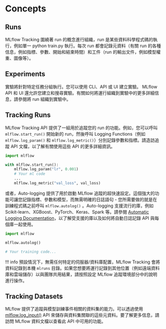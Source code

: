 # Concepts

## Runs

MLflow Tracking 圍繞著 run 的概念進行組織，run 是某些資料科學程式碼的執行，例如單一 python train.py 執行。每次 run 都會記錄元資料（有關 run 的各種信息，例如指標、參數、開始和結束時間）和工件（run 的輸出文件，例如模型權重、圖像等）。

## Experiments

實驗將針對特定任務分組執行。您可以使用 CLI、API 或 UI 建立實驗。 MLflow API 和 UI 還允許您建立和搜尋實驗。有關如何將運行組織到實驗中的更多詳細信息，請參閱將 run 組織到實驗中。

## Tracking Runs

MLflow Tracking API 提供了一組用於追蹤您的 run 的功能。例如，您可以呼叫 `mlflow.start_run()` 開始新的 run，然後呼叫 Logging Functions（例如 `mlflow.log_param()` 和 `mlflow.log_metric()`）分別記錄參數和指標。請造訪追蹤 API 文檔，以了解有關使用這些 API 的更多詳細資訊。

```python
import mlflow

with mlflow.start_run():
    mlflow.log_param("lr", 0.001)
    # Your ml code
    ...
    mlflow.log_metric("val_loss", val_loss)
```

或者，Auto-logging 提供了用於啟動 MLflow 追蹤的超快速設定。這個強大的功能可讓您記錄指標、參數和模型，而無需明確的日誌語句 - 您所需要做的就是在訓練程式碼之前呼叫 `mlflow.autolog()` 。Auto-logging 支援流行的庫，例如 Scikit-learn、XGBoost、PyTorch、Keras、Spark 等。請參閱 [Automatic Logging Documentation](https://mlflow.org/docs/latest/tracking/autolog.html#automatic-logging)，以了解受支援的庫以及如何將自動日誌記錄 API 與每個庫一起使用。

```python
import mlflow

mlflow.autolog()

# Your training code...
```

!!! info
    預設情況下，無需任何特定的伺服器/資料庫配置，MLflow Tracking 會將資料記錄到本機 `mlruns` 目錄。如果您想要將運行記錄到其他位置（例如遠端資料庫和雲端儲存）以與團隊共用結果，請按照設定 MLflow 追蹤環境部分中的說明進行操作。

## Tracking Datasets

MLflow 提供了追蹤與模型訓練事件相關的資料集的能力。可以透過使用 [mlflow.log_input()](https://mlflow.org/docs/latest/python_api/mlflow.html#mlflow.log_input) API 來儲存與資料集關聯的這些元資料。要了解更多信息，請訪問 MLflow 資料文檔以查看此 API 中可用的功能。